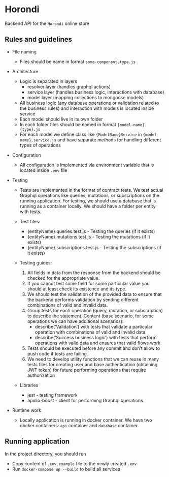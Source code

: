 # Horondi
Backend API for the `Horondi` online store
## Rules and guidelines
- File naming
    - Files should be name in format `some-component.type.js`
- Architecture
    - Logic is separated in layers
        - resolver layer (handles graphql actions)
        - service layer (handles business logic, interactions with database)
        - model layer (mapping collections to mongoose models)
    - All business logic (any database operations or validation related to the business rules) and interaction with models is located inside service
    - Each model should live in its own folder
    - In each folder files should be named in format `{model-name}.{type}.js`
    - For each model we define class like `{ModelName}Service`
      in `{model-name}.service.js` and have separate methods for handling different types of operations
- Configuration
    - All configuration is implemented via environment variable that is located inside
      `.env` file
- Testing
    - Tests are implemented in the format of contract tests. We test actual Graphql operations like queries, mutations, or subscriptions on the running application.
      For testing, we should use a database that is running as a container locally.
      We should have a folder per entity with tests.
    - Test files:
       - {entityName}.queries.test.js - Testing the queries (if it exists)
       - {entityName}.mutations.test.js - Testing the mutations (if it exists)
       - {entityName}.subscriptions.test.js - Testing the subscriptions (if it exists)

    - Testing guides:
       1) All fields in data from the response from the backend should be checked for the appropriate value.
       2) If you cannot test some field for some particular value you should at least check its existence and its type.
       3) We should test the validation of the provided data to ensure that the backend performs validation by sending different combinations of valid and invalid data.
       4) Group tests for each operation (query, mutation, or subscription) to describe the statement.
          Content (base scenario, for some operations we can have additional scenarios):
            - describe(‘Validation’) with tests that validate a particular operation with combinations of valid and invalid data.
            - describe(‘Success business logic’) with tests that perform operations with valid data and ensures that valid flows work
       5) Tests should be executed before any commit and don’t allow to push code if tests are failing.
       6) We need to develop utility functions that we can reuse in many tests files for creating user and base authentication (obtaining JWT token) for future performing operations that require authorization
    - Libraries
       - jest - testing framework
       - apollo-boost - client for performing Graphql operations

- Runtime work
    - Locally application is running in docker container. We have two docker
      containers: `api` container and `database` container.

## Running application
In the project directory, you should run
- Copy content of `.env.example` file to the newly created `.env`
- Run `docker-compose up --build` to build all services



